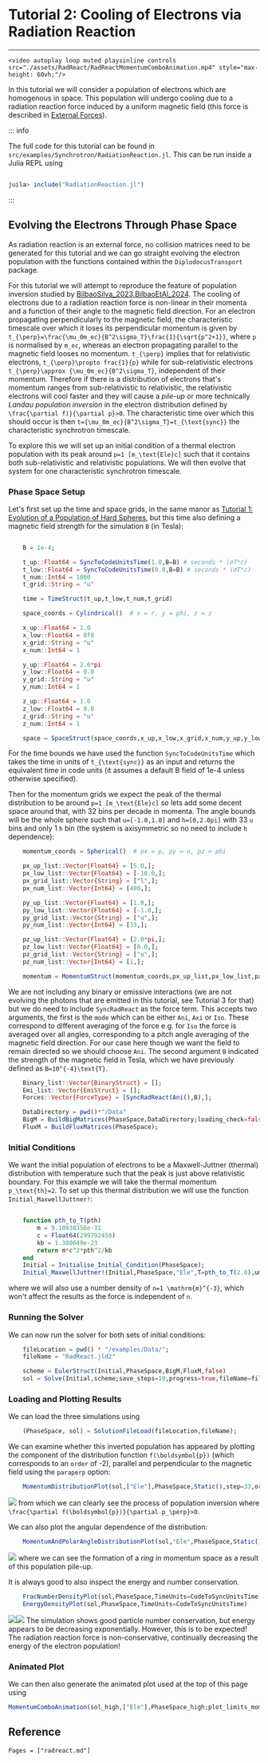 # Tutorial 2: Cooling of Electrons via Radiation Reaction

---

```@raw html
<video autoplay loop muted playsinline controls src="./assets/RadReact/RadReactMomentumComboAnimation.mp4" style="max-height: 60vh;"/>
```

In this tutorial we will consider a population of electrons which are homogenous in space. This population will undergo cooling due to a radiation reaction force induced by a uniform magnetic field (this force is described in [External Forces](@ref)). 

::: info

The full code for this tutorial can be found in `src/examples/Synchrotron/RadiationReaction.jl`. This can be run inside a Julia REPL using 
```julia

juila> include("RadiationReaction.jl")

```

:::

## Evolving the Electrons Through Phase Space
As radiation reaction is an external force, no collision matrices need to be generated for this tutorial and we can go straight evolving the electron population with the functions contained within the `DiplodocusTransport` package.

For this tutorial we will attempt to reproduce the feature of population inversion studied by [BilbaoSilva_2023,BilbaoEtAl_2024](@citet). The cooling of electrons due to a radiation reaction force is non-linear in their momenta and a function of their angle to the magnetic field direction. For an electron propagating perpendicularly to the magnetic field, the characteristic timescale over which it loses its perpendicular momentum is given by ``t_{\perp}=\frac{\mu_0m_ec}{B^2\sigma_T}\frac{1}{\sqrt{p^2+1}}``, where ``p`` is normalised by ``m_ec``, whereas an electron propagating parallel to the magnetic field looses no momentum. ``t_{\perp}`` implies that for relativistic electrons, ``t_{\perp}\propto frac{1}{p}`` while for sub-relativistic electrons ``t_{\perp}\approx {\mu_0m_ec}{B^2\sigma_T}``, independent of their momentum. Therefore if there is a distribution of electrons that's momentum ranges from sub-relativistic to relativistic, the relativistic electrons will cool faster and they will cause a *pile-up* or more technically *Landau population inversion* in the electron distribution defined by ``\frac{\partial f)}{\partial p}>0``. The characteristic time over which this should occur is then ``t={\mu_0m_ec}{B^2\sigma_T}=t_{\text{sync}}`` the characteristic synchrotron timescale.

To explore this we will set up an initial condition of a thermal electron population with its peak around ``p=1 [m_\text{Ele}c]`` such that it contains both sub-relativistic and relativistic populations. We will then evolve that system for one characteristic synchrotron timescale. 

### Phase Space Setup
Let's first set up the time and space grids, in the same manor as [Tutorial 1: Evolution of a Population of Hard Spheres](@ref), but this time also defining a magnetic field strength for the simulation `B` (in Tesla):
```julia

    B = 1e-4;

    t_up::Float64 = SyncToCodeUnitsTime(1.0,B=B) # seconds * (σT*c)
    t_low::Float64 = SyncToCodeUnitsTime(0.0,B=B) # seconds * (σT*c)
    t_num::Int64 = 1000
    t_grid::String = "u"

    time = TimeStruct(t_up,t_low,t_num,t_grid)

    space_coords = Cylindrical()  # x = r, y = phi, z = z

    x_up::Float64 = 1.0
    x_low::Float64 = 0f0
    x_grid::String = "u"
    x_num::Int64 = 1

    y_up::Float64 = 2.0*pi
    y_low::Float64 = 0.0
    y_grid::String = "u"
    y_num::Int64 = 1

    z_up::Float64 = 1.0
    z_low::Float64 = 0.0
    z_grid::String = "u"
    z_num::Int64 = 1

    space = SpaceStruct(space_coords,x_up,x_low,x_grid,x_num,y_up,y_low,y_grid,y_num,z_up,z_low,z_grid,z_num)
```
For the time bounds we have used the function `SyncToCodeUnitsTime` which takes the time in units of ``t_{\text{sync}}`` as an input and returns the equivalent time in code units (it assumes a default B field of 1e-4 unless otherwise specified).

Then for the momentum grids we expect the peak of the thermal distribution to be around ``p=1 [m_\text{Ele}c]`` so lets add some decent space around that, with 32 bins per decade in momenta. The angle bounds will be the whole sphere such that ``u=[-1.0,1.0]`` and ``h=[0,2.0pi]`` with 33 ``u`` bins and only 1 ``h`` bin (the system is axisymmetric so no need to include ``h`` dependence):
```julia
    momentum_coords = Spherical()  # px = p, py = u, pz = phi

    px_up_list::Vector{Float64} = [5.0,];
    px_low_list::Vector{Float64} = [-10.0,];
    px_grid_list::Vector{String} = ["l",];
    px_num_list::Vector{Int64} = [480,];

    py_up_list::Vector{Float64} = [1.0,];
    py_low_list::Vector{Float64} = [-1.0,];
    py_grid_list::Vector{String} = ["u",];
    py_num_list::Vector{Int64} = [33,];

    pz_up_list::Vector{Float64} = [2.0*pi,];
    pz_low_list::Vector{Float64} = [0.0,];
    pz_grid_list::Vector{String} = ["u",];
    pz_num_list::Vector{Int64} = [1,];

    momentum = MomentumStruct(momentum_coords,px_up_list,px_low_list,px_grid_list,px_num_list,py_up_list,py_low_list,py_grid_list,py_num_list,pz_up_list,pz_low_list,pz_grid_list,pz_num_list,"upwind");
```
We are not including any binary or emissive interactions (we are not evolving the photons that are emitted in this tutorial, see Tutorial 3 for that) but we do need to include `SyncRadReact` as the force term. This accepts two arguments, the first is the `mode` which can be either `Ani`, `Axi` or `Iso`. These correspond to different averaging of the force e.g. for `Iso` the force is averaged over all angles, corresponding to a pitch angle averaging of the magnetic field direction. For our case here though we want the field to remain directed so we should choose `Ani`. The second argument `B` indicated the strength of the magnetic field in Tesla, which we have previously defined as ``B=10^{-4}\text{T}``. 
```julia
    Binary_list::Vector{BinaryStruct} = [];
    Emi_list::Vector{EmiStruct} = [];
    Forces::Vector{ForceType} = [SyncRadReact(Ani(),B),];

    DataDirectory = pwd()*"/Data"
    BigM = BuildBigMatrices(PhaseSpace,DataDirectory;loading_check=false);
    FluxM = BuildFluxMatrices(PhaseSpace);
```

### Initial Conditions
We want the initial population of electrons to be a Maxwell-Juttner (thermal) distribution with temperature such that the peak is just above relativistic boundary. For this example we will take the thermal momentum ``p_\text{th}=2``. To set up this thermal distribution we will use the function `Initial_MaxwellJuttner!`:
```julia

    function pth_to_T(pth)
        m = 9.10938356e-31
        c = Float64(299792458)
        kb = 1.380649e-23
        return m*c^2*pth^2/kb
    end
    Initial = Initialise_Initial_Condition(PhaseSpace);
    Initial_MaxwellJuttner!(Initial,PhaseSpace,"Ele",T=pth_to_T(2.0),umin=-1.0,umax=1.0,hmin=0.0,hmax=2.0,num_Init=1.0);
```
where we will also use a number density of ``n=1 \mathrm{m}^{-3}``, which won't affect the results as the force is independent of ``n``.

### Running the Solver
We can now run the solver for both sets of initial conditions:
```julia
    fileLocation = pwd() * "/examples/Data/";
    fileName = "RadReact.jld2"

    scheme = EulerStruct(Initial,PhaseSpace,BigM,FluxM,false)
    sol = Solve(Initial,scheme;save_steps=10,progress=true,fileName=fileName,fileLocation=fileLocation);
```

### Loading and Plotting Results
We can load the three simulations using 
```julia 
    (PhaseSpace, sol) = SolutionFileLoad(fileLocation,fileName);
```

We can examine whether this inverted population has appeared by plotting the component of the distribution function ``f(\boldsymbol{p})`` (which corresponds to an ``order`` of -2), parallel and perpendicular to the magnetic field using the `paraperp` option:
```julia 
    MomentumDistributionPlot(sol,["Ele"],PhaseSpace,Static(),step=33,order=-2,paraperp=true,plot_limits=((-4.0,2.0),(-5.0,1.0)))

```
![](./assets/RadReact/PDisPlotDark.svg)
from which we can clearly see the process of population inversion where ``\frac{\partial f(\boldsymbol{p})}{\partial p_\perp}>0``.

We can also plot the angular dependence of the distribution:
```julia
    MomentumAndPolarAngleDistributionPlot(sol,"Ele",PhaseSpace,Static(),(1,52,102),order=-2,TimeUnits=Diplodocus.DiplodocusPlots.CodeToSyncUnitsTime)
```
![](./assets/RadReact/PAndUDisPlotDark.svg)
where we can see the formation of a *ring* in momentum space as a result of this population pile-up.

It is always good to also inspect the energy and number conservation. 
```julia
    FracNumberDensityPlot(sol,PhaseSpace,TimeUnits=CodeToSyncUnitsTime)
    EnergyDensityPlot(sol,PhaseSpace,TimeUnits=CodeToSyncUnitsTime)
```
![](./assets/RadReact/FracNumPlotDark.svg)![](./assets/RadReact/EngPlotDark.svg)
The simulation shows good particle number conservation, but energy appears to be decreasing exponentially. However, this is to be expected! The radiation reaction force is non-conservative, continually decreasing the energy of the electron population!

### Animated Plot
We can then also generate the animated plot used at the top of this page using 
```julia
MomentumComboAnimation(sol_high,["Ele"],PhaseSpace_high;plot_limits_momentum=((-4.0,2.0),(-6.0,0.0)),order=-2,thermal=false,paraperp=true,initial=false,filename="RadReactMomentumComboAnimation.mp4",TimeUnits=CodeToSyncUnitsTime)
```

## Reference
```@bibliography
Pages = ["radreact.md"]
```